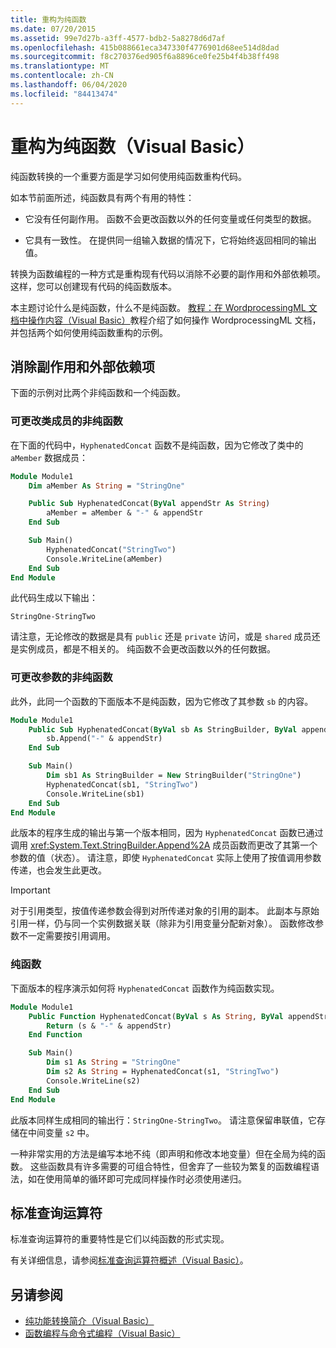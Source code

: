 ```yaml
---
title: 重构为纯函数
ms.date: 07/20/2015
ms.assetid: 99e7d27b-a3ff-4577-bdb2-5a8278d6d7af
ms.openlocfilehash: 415b088661eca347330f4776901d68ee514d8dad
ms.sourcegitcommit: f8c270376ed905f6a8896ce0fe25b4f4b38ff498
ms.translationtype: MT
ms.contentlocale: zh-CN
ms.lasthandoff: 06/04/2020
ms.locfileid: "84413474"
---
```

# <a name="refactoring-into-pure-functions-visual-basic"></a>重构为纯函数（Visual Basic）

纯函数转换的一个重要方面是学习如何使用纯函数重构代码。

如本节前面所述，纯函数具有两个有用的特性：

- 它没有任何副作用。 函数不会更改函数以外的任何变量或任何类型的数据。

- 它具有一致性。 在提供同一组输入数据的情况下，它将始终返回相同的输出值。

 转换为函数编程的一种方式是重构现有代码以消除不必要的副作用和外部依赖项。 这样，您可以创建现有代码的纯函数版本。

本主题讨论什么是纯函数，什么不是纯函数。 [教程：在 WordprocessingML 文档中操作内容（Visual Basic）](tutorial-manipulating-content-in-a-wordprocessingml-document.md)教程介绍了如何操作 WordprocessingML 文档，并包括两个如何使用纯函数重构的示例。

## <a name="eliminating-side-effects-and-external-dependencies"></a>消除副作用和外部依赖项

下面的示例对比两个非纯函数和一个纯函数。

### <a name="non-pure-function-that-changes-a-class-member"></a>可更改类成员的非纯函数

在下面的代码中，`HyphenatedConcat` 函数不是纯函数，因为它修改了类中的 `aMember` 数据成员：

```vb
Module Module1
    Dim aMember As String = "StringOne"

    Public Sub HyphenatedConcat(ByVal appendStr As String)
        aMember = aMember & "-" & appendStr
    End Sub

    Sub Main()
        HyphenatedConcat("StringTwo")
        Console.WriteLine(aMember)
    End Sub
End Module
```

此代码生成以下输出：

```console
StringOne-StringTwo
```

请注意，无论修改的数据是具有 `public` 还是 `private` 访问，或是 `shared` 成员还是实例成员，都是不相关的。 纯函数不会更改函数以外的任何数据。

### <a name="non-pure-function-that-changes-an-argument"></a>可更改参数的非纯函数

此外，此同一个函数的下面版本不是纯函数，因为它修改了其参数 `sb` 的内容。

```vb
Module Module1
    Public Sub HyphenatedConcat(ByVal sb As StringBuilder, ByVal appendStr As String)
        sb.Append("-" & appendStr)
    End Sub

    Sub Main()
        Dim sb1 As StringBuilder = New StringBuilder("StringOne")
        HyphenatedConcat(sb1, "StringTwo")
        Console.WriteLine(sb1)
    End Sub
End Module
```

此版本的程序生成的输出与第一个版本相同，因为 `HyphenatedConcat` 函数已通过调用 <xref:System.Text.StringBuilder.Append%2A> 成员函数而更改了其第一个参数的值（状态）。 请注意，即使 `HyphenatedConcat` 实际上使用了按值调用参数传递，也会发生此更改。

> [!IMPORTANT]
> 对于引用类型，按值传递参数会得到对所传递对象的引用的副本。 此副本与原始引用一样，仍与同一个实例数据关联（除非为引用变量分配新对象）。 函数修改参数不一定需要按引用调用。

### <a name="pure-function"></a>纯函数

下面版本的程序演示如何将 `HyphenatedConcat` 函数作为纯函数实现。

```vb
Module Module1
    Public Function HyphenatedConcat(ByVal s As String, ByVal appendStr As String) As String
        Return (s & "-" & appendStr)
    End Function

    Sub Main()
        Dim s1 As String = "StringOne"
        Dim s2 As String = HyphenatedConcat(s1, "StringTwo")
        Console.WriteLine(s2)
    End Sub
End Module
```

此版本同样生成相同的输出行：`StringOne-StringTwo`。 请注意保留串联值，它存储在中间变量 `s2` 中。

一种非常实用的方法是编写本地不纯（即声明和修改本地变量）但在全局为纯的函数。 这些函数具有许多需要的可组合特性，但舍弃了一些较为繁复的函数编程语法，如在使用简单的循环即可完成同样操作时必须使用递归。

## <a name="standard-query-operators"></a>标准查询运算符

标准查询运算符的重要特性是它们以纯函数的形式实现。

有关详细信息，请参阅[标准查询运算符概述（Visual Basic）](standard-query-operators-overview.md)。

## <a name="see-also"></a>另请参阅

- [纯功能转换简介（Visual Basic）](introduction-to-pure-functional-transformations.md)
- [函数编程与命令式编程（Visual Basic）](functional-programming-vs-imperative-programming.md)
